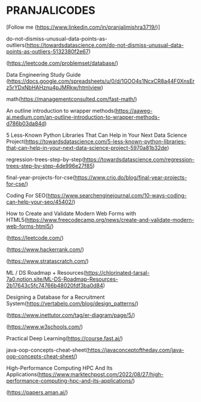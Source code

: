 # PRANJALICODES
[Follow me (https://www.linkedin.com/in/pranjalimishra3719/)]

do-not-dismiss-unusual-data-points-as-outliers(https://towardsdatascience.com/do-not-dismiss-unusual-data-points-as-outliers-5132380f2e67)

(https://leetcode.com/problemset/database/)

Data Engineering Study Guide (https://docs.google.com/spreadsheets/u/0/d/1GOO4s1NcxCR8a44F0XnsErz5rYDxNbHAHznu4pJMRkw/htmlview)

math(https://managementconsulted.com/fast-math/)

An outline introduction to wrapper methods(https://aaweg-ai.medium.com/an-outline-introduction-to-wrapper-methods-d786b03da84d)

5 Less-Known Python Libraries That Can Help in Your Next Data Science Project(https://towardsdatascience.com/5-less-known-python-libraries-that-can-help-in-your-next-data-science-project-5970a81b32de)

regression-trees-step-by-step(https://towardsdatascience.com/regression-trees-step-by-step-4de996e27f85)

final-year-projects-for-cse(https://www.crio.do/blog/final-year-projects-for-cse/)

Coding For SEO(https://www.searchenginejournal.com/10-ways-coding-can-help-your-seo/45402/)

How to Create and Validate Modern Web Forms with HTML5(https://www.freecodecamp.org/news/create-and-validate-modern-web-forms-html5/)

(https://leetcode.com/)

(https://www.hackerrank.com/)

(https://www.stratascratch.com/)

ML / DS Roadmap + Resources(https://chlorinated-tarsal-7a0.notion.site/ML-DS-Roadmap-Resources-2b17643c5fc74766b48020fdf3ba0d84)

Designing a Database for a Recruitment System(https://vertabelo.com/blog/design_patterns/)

(https://www.inettutor.com/tag/er-diagram/page/5/)

(https://www.w3schools.com/)

Practical Deep Learning(https://course.fast.ai/)

java-oop-concepts-cheat-sheet(https://javaconceptoftheday.com/java-oop-concepts-cheat-sheet/)

High-Performance Computing HPC And Its Applications(https://www.marktechpost.com/2022/08/27/high-performance-computing-hpc-and-its-applications/)

(https://papers.aman.ai/)
